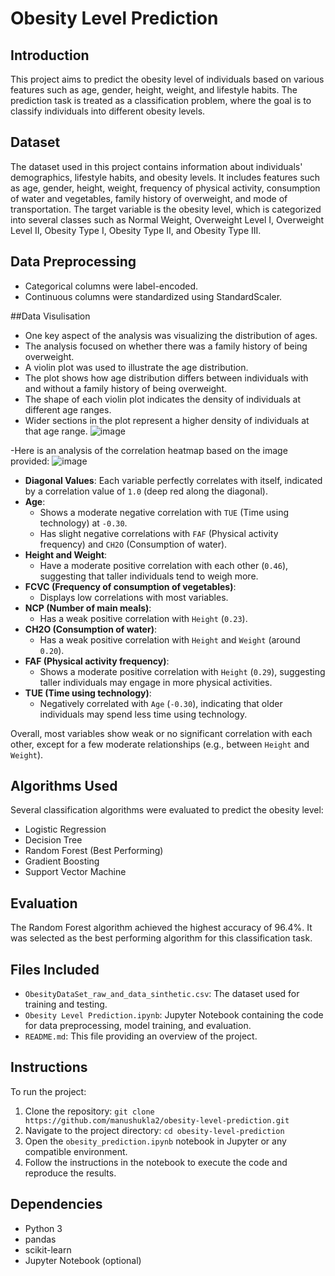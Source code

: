 # Obesity Level Prediction

## Introduction
This project aims to predict the obesity level of individuals based on various features such as age, gender, height, weight, and lifestyle habits. The prediction task is treated as a classification problem, where the goal is to classify individuals into different obesity levels.

## Dataset
The dataset used in this project contains information about individuals' demographics, lifestyle habits, and obesity levels. It includes features such as age, gender, height, weight, frequency of physical activity, consumption of water and vegetables, family history of overweight, and mode of transportation. The target variable is the obesity level, which is categorized into several classes such as Normal Weight, Overweight Level I, Overweight Level II, Obesity Type I, Obesity Type II, and Obesity Type III.

## Data Preprocessing
- Categorical columns were label-encoded.
- Continuous columns were standardized using StandardScaler.

##Data Visulisation
- One key aspect of the analysis was visualizing the distribution of ages.
- The analysis focused on whether there was a family history of being overweight.
- A violin plot was used to illustrate the age distribution.
- The plot shows how age distribution differs between individuals with and without a family history of being overweight.
- The shape of each violin plot indicates the density of individuals at different age ranges.
- Wider sections in the plot represent a higher density of individuals at that age range.
  ![image](https://github.com/user-attachments/assets/bbaf74f2-a277-4785-b21c-7cbd075d2985)

-Here is an analysis of the correlation heatmap based on the image provided:
![image](https://github.com/user-attachments/assets/c2921b1a-fa1d-4e63-a8fd-8ef06f471628)


- **Diagonal Values**: Each variable perfectly correlates with itself, indicated by a correlation value of `1.0` (deep red along the diagonal).
- **Age**:
  - Shows a moderate negative correlation with `TUE` (Time using technology) at `-0.30`.
  - Has slight negative correlations with `FAF` (Physical activity frequency) and `CH2O` (Consumption of water).
- **Height and Weight**:
  - Have a moderate positive correlation with each other (`0.46`), suggesting that taller individuals tend to weigh more.
- **FCVC (Frequency of consumption of vegetables)**:
  - Displays low correlations with most variables.
- **NCP (Number of main meals)**:
  - Has a weak positive correlation with `Height` (`0.23`).
- **CH2O (Consumption of water)**:
  - Has a weak positive correlation with `Height` and `Weight` (around `0.20`).
- **FAF (Physical activity frequency)**:
  - Shows a moderate positive correlation with `Height` (`0.29`), suggesting taller individuals may engage in more physical activities.
- **TUE (Time using technology)**:
  - Negatively correlated with `Age` (`-0.30`), indicating that older individuals may spend less time using technology.

Overall, most variables show weak or no significant correlation with each other, except for a few moderate relationships (e.g., between `Height` and `Weight`).


## Algorithms Used
Several classification algorithms were evaluated to predict the obesity level:
- Logistic Regression
- Decision Tree
- Random Forest (Best Performing)
- Gradient Boosting
- Support Vector Machine

## Evaluation
The Random Forest algorithm achieved the highest accuracy of 96.4%. It was selected as the best performing algorithm for this classification task.

## Files Included
- `ObesityDataSet_raw_and_data_sinthetic.csv`: The dataset used for training and testing.
- `Obesity Level Prediction.ipynb`: Jupyter Notebook containing the code for data preprocessing, model training, and evaluation.
- `README.md`: This file providing an overview of the project.

## Instructions
To run the project:
1. Clone the repository: `git clone https://github.com/manushukla2/obesity-level-prediction.git`
2. Navigate to the project directory: `cd obesity-level-prediction`
3. Open the `obesity_prediction.ipynb` notebook in Jupyter or any compatible environment.
4. Follow the instructions in the notebook to execute the code and reproduce the results.

## Dependencies
- Python 3
- pandas
- scikit-learn
- Jupyter Notebook (optional)



